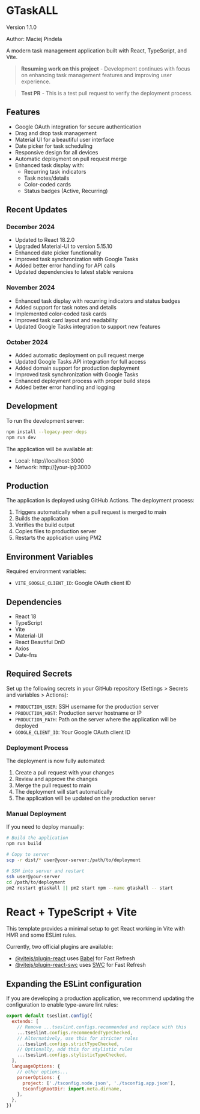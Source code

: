 # GTaskALL

Version 1.1.0

Author: Maciej Pindela

A modern task management application built with React, TypeScript, and Vite.

> **Resuming work on this project** - Development continues with focus on enhancing task management features and improving user experience.

> **Test PR** - This is a test pull request to verify the deployment process.

## Features

- Google OAuth integration for secure authentication
- Drag and drop task management
- Material UI for a beautiful user interface
- Date picker for task scheduling
- Responsive design for all devices
- Automatic deployment on pull request merge
- Enhanced task display with:
  - Recurring task indicators
  - Task notes/details
  - Color-coded cards
  - Status badges (Active, Recurring)

## Recent Updates

### December 2024
- Updated to React 18.2.0
- Upgraded Material-UI to version 5.15.10
- Enhanced date picker functionality
- Improved task synchronization with Google Tasks
- Added better error handling for API calls
- Updated dependencies to latest stable versions

### November 2024
- Enhanced task display with recurring indicators and status badges
- Added support for task notes and details
- Implemented color-coded task cards
- Improved task card layout and readability
- Updated Google Tasks integration to support new features

### October 2024
- Added automatic deployment on pull request merge
- Updated Google Tasks API integration for full access
- Added domain support for production deployment
- Improved task synchronization with Google Tasks
- Enhanced deployment process with proper build steps
- Added better error handling and logging

## Development

To run the development server:

```bash
npm install --legacy-peer-deps
npm run dev
```

The application will be available at:
- Local: http://localhost:3000
- Network: http://[your-ip]:3000

## Production

The application is deployed using GitHub Actions. The deployment process:
1. Triggers automatically when a pull request is merged to main
2. Builds the application
3. Verifies the build output
4. Copies files to production server
5. Restarts the application using PM2

## Environment Variables

Required environment variables:
- `VITE_GOOGLE_CLIENT_ID`: Google OAuth client ID

## Dependencies

- React 18
- TypeScript
- Vite
- Material-UI
- React Beautiful DnD
- Axios
- Date-fns

## Required Secrets

Set up the following secrets in your GitHub repository (Settings > Secrets and variables > Actions):

- `PRODUCTION_USER`: SSH username for the production server
- `PRODUCTION_HOST`: Production server hostname or IP
- `PRODUCTION_PATH`: Path on the server where the application will be deployed
- `GOOGLE_CLIENT_ID`: Your Google OAuth client ID

### Deployment Process

The deployment is now fully automated:
1. Create a pull request with your changes
2. Review and approve the changes
3. Merge the pull request to main
4. The deployment will start automatically
5. The application will be updated on the production server

### Manual Deployment

If you need to deploy manually:

```bash
# Build the application
npm run build

# Copy to server
scp -r dist/* user@your-server:/path/to/deployment

# SSH into server and restart
ssh user@your-server
cd /path/to/deployment
pm2 restart gtaskall || pm2 start npm --name gtaskall -- start
```

# React + TypeScript + Vite

This template provides a minimal setup to get React working in Vite with HMR and some ESLint rules.

Currently, two official plugins are available:

- [@vitejs/plugin-react](https://github.com/vitejs/vite-plugin-react/blob/main/packages/plugin-react) uses [Babel](https://babeljs.io/) for Fast Refresh
- [@vitejs/plugin-react-swc](https://github.com/vitejs/vite-plugin-react/blob/main/packages/plugin-react-swc) uses [SWC](https://swc.rs/) for Fast Refresh

## Expanding the ESLint configuration

If you are developing a production application, we recommend updating the configuration to enable type-aware lint rules:

```js
export default tseslint.config({
  extends: [
    // Remove ...tseslint.configs.recommended and replace with this
    ...tseslint.configs.recommendedTypeChecked,
    // Alternatively, use this for stricter rules
    ...tseslint.configs.strictTypeChecked,
    // Optionally, add this for stylistic rules
    ...tseslint.configs.stylisticTypeChecked,
  ],
  languageOptions: {
    // other options...
    parserOptions: {
      project: ['./tsconfig.node.json', './tsconfig.app.json'],
      tsconfigRootDir: import.meta.dirname,
    },
  },
})
```